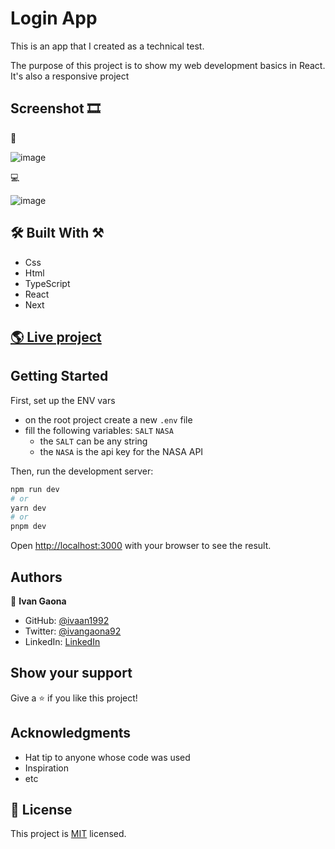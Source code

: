 # Login App 

This is an app that I created as a technical test.

The purpose of this project is to show my web development basics in React. It's also a responsive project

## Screenshot 🎞️
📱

![image](https://user-images.githubusercontent.com/73128809/235821388-82151cd7-87a9-4e0b-b225-0d06bcab0686.png)

💻

![image](https://user-images.githubusercontent.com/73128809/235824271-dcfc71a9-464b-41b6-bccf-b84e060ab156.png)

##  🛠️ Built With ⚒️

- Css
- Html
- TypeScript
- React
- Next


## [🌎 Live project](https://login-challenge-xi.vercel.app)

## Getting Started
First, set up the ENV vars
- on the root project create a new `.env` file
- fill the following variables: `SALT` `NASA`
  - the `SALT` can be any string
  - the `NASA` is the api key for the NASA API

Then, run the development server:

```bash
npm run dev
# or
yarn dev
# or
pnpm dev
```

Open [http://localhost:3000](http://localhost:3000) with your browser to see the result.


## Authors

👤 **Ivan Gaona**


- GitHub: [@ivaan1992](https://github.com/ivaan1992)
- Twitter: [@ivangaona92](https://twitter.com/ivangaona92)
- LinkedIn: [LinkedIn](https://www.linkedin.com/in/ivan-linares-gaona/)

## Show your support

Give a ⭐️ if you like this project!

## Acknowledgments

- Hat tip to anyone whose code was used
- Inspiration
- etc
## 📝 License

This project is <a href="https://opensource.org/licenses/MIT">MIT</a> licensed.



